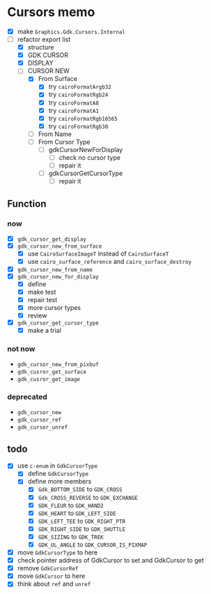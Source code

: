 Cursors memo
============

* [x] make `Graphics.Gdk.Cursors.Internal`
* [ ] refactor export list
	+ [x] structure
	+ [x] GDK CURSOR
	+ [x] DISPLAY
	+ [ ] CURSOR NEW
		- [x] From Surface
			* [x] try `cairoFormatArgb32`
			* [x] try `cairoFormatRgb24`
			* [x] try `cairoFormatA8`
			* [x] try `cairoFormatA1`
			* [x] try `cairoFormatRgb16565`
			* [x] try `cairoFormatRgb30`
		- [ ] From Name
		- [ ] From Cursor Type
			* [ ] gdkCursorNewForDisplay
				+ [ ] check no cursor type
				+ [ ] repair it
			* [ ] gdkCursorGetCursorType
				+ [ ] repair it

Function
--------

### now

* [x] `gdk_cursor_get_display`
* [x] `gdk_cursor_new_from_surface`
	+ [x] use `CairoSurfaceImageT` instead of `CairoSurfaceT`
	+ [x] use `cairo_surface_reference` and `cairo_surface_destroy`
* [x] `gdk_cursor_new_from_name`
* [x] `gdk_cursor_new_for_display`
	+ [x] define
	+ [x] make test
	+ [x] repair test
	+ [x] more cursor types
	+ [x] review
* [x] `gdk_cursor_get_cursor_type`
	+ [x] make a trial

### not now

* `gdk_cursor_new_from_pixbuf`
* `gdk_cusror_get_surface`
* `gdk_cusror_get_image`

### deprecated

* `gdk_cursor_new`
* `gdk_cursor_ref`
* `gdk_cursor_unref`

todo
----

* [x] use `c-enum` in `GdkCursorType`
	+ [x] define `GdkCursorType`
	+ [x] define more members
		- [x] `Gdk_BOTTOM_SIDE` to `GDK_CROSS`
		- [x] `Gdk_CROSS_REVERSE` to `GDK_EXCHANGE`
		- [x] `GDK_FLEUR` to `GDK_HAND2`
		- [x] `GDK_HEART` to `GDK_LEFT_SIDE`
		- [x] `GDK_LEFT_TEE` to `GDK_RIGHT_PTR`
		- [x] `GDK_RIGHT_SIDE` to `GDK_SHUTTLE`
		- [x] `GDK_SIZING` to `GDK_TREK`
		- [x] `GDK_UL_ANGLE` to `GDK_CURSOR_IS_PIXMAP`
* [x] move `GdkCursorType` to here
* [x] check pointer address of GdkCursor to set and GdkCursor to get
* [x] remove `GdkCursorRef`
* [x] move `GdkCursor` to here
* [x] think about `ref` and `unref`

